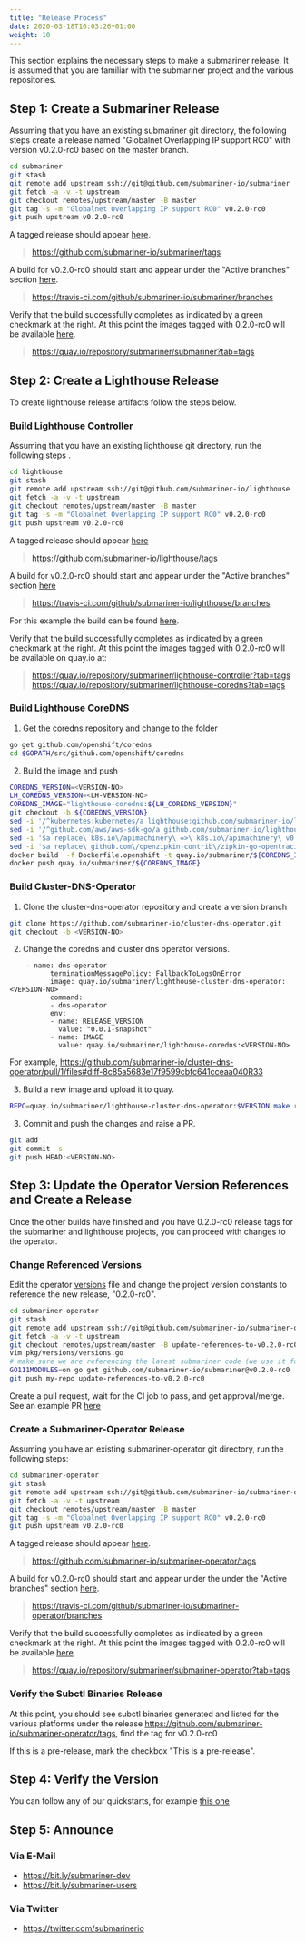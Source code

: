 ```yaml
---
title: "Release Process"
date: 2020-03-18T16:03:26+01:00
weight: 10
---
```


This section explains the necessary steps to make a submariner release.
It is assumed that you are familiar with the submariner project and the various repositories.


## Step 1: Create a Submariner Release


Assuming that you have an existing submariner git directory, the following steps create a release named "Globalnet Overlapping IP support RC0" with version v0.2.0-rc0 based on the master branch.

```bash
cd submariner
git stash
git remote add upstream ssh://git@github.com/submariner-io/submariner
git fetch -a -v -t upstream
git checkout remotes/upstream/master -B master
git tag -s -m "Globalnet Overlapping IP support RC0" v0.2.0-rc0
git push upstream v0.2.0-rc0
```

A tagged release should appear [here](https://github.com/submariner-io/submariner/tags).

> https://github.com/submariner-io/submariner/tags

A build for v0.2.0-rc0 should start and appear under the "Active branches" section [here](https://travis-ci.com/github/submariner-io/submariner/branches).

> https://travis-ci.com/github/submariner-io/submariner/branches

Verify that the build successfully completes as indicated by a green checkmark at the right. At this point the images tagged with 0.2.0-rc0 will be available [here](https://quay.io/repository/submariner/submariner?tab=tags).

> https://quay.io/repository/submariner/submariner?tab=tags

<!-- TODO(mangelajo) https://github.com/submariner-io/submariner-website/issues/46 -->


## Step 2: Create a Lighthouse Release

To create lighthouse release artifacts follow the steps below.

### Build Lighthouse Controller

Assuming that you have an existing lighthouse git directory, run the following steps .

```bash
cd lighthouse
git stash
git remote add upstream ssh://git@github.com/submariner-io/lighthouse
git fetch -a -v -t upstream
git checkout remotes/upstream/master -B master
git tag -s -m "Globalnet Overlapping IP support RC0" v0.2.0-rc0
git push upstream v0.2.0-rc0
```

A tagged release should appear [here](https://github.com/submariner-io/lighthouse/tags)

> https://github.com/submariner-io/lighthouse/tags

A build for v0.2.0-rc0 should start and appear under the "Active branches" section [here](https://travis-ci.com/github/submariner-io/lighthouse/branches)

> https://travis-ci.com/github/submariner-io/lighthouse/branches

For this example the build can be found [here](https://travis-ci.com/github/submariner-io/lighthouse/builds/153946391).

Verify that the build successfully completes as indicated by a green checkmark at the right. At this point the images tagged with 0.2.0-rc0 will be available on quay.io at:

> https://quay.io/repository/submariner/lighthouse-controller?tab=tags
> https://quay.io/repository/submariner/lighthouse-coredns?tab=tags

### Build Lighthouse CoreDNS

1) Get the coredns repository and change to the folder

```bash
go get github.com/openshift/coredns
cd $GOPATH/src/github.com/openshift/coredns
```
2) Build the image and push

```bash
COREDNS_VERSION=<VERSION-NO>
LH_COREDNS_VERSION=<LH-VERSION-NO>
COREDNS_IMAGE="lighthouse-coredns:${LH_COREDNS_VERSION}"
git checkout -b ${COREDNS_VERSION}
sed -i '/^kubernetes:kubernetes/a lighthouse:github.com/submariner-io/lighthouse/plugin/lighthouse' plugin.cfg
sed -i '/^github.com/aws/aws-sdk-go/a github.com/submariner-io/lighthouse v0.2.0' go.mod
sed -i '$a replace\ k8s.io\/apimachinery\ =>\ k8s.io\/apimachinery\ v0.0.0-20190313205120-d7deff9243b1' go.mod
sed -i '$a replace\ github.com\/openzipkin-contrib\/zipkin-go-opentracing\ =>\ github.com\/openzipkin-contrib\/zipkin-go-opentracing\ v0.3.5' go.mod
docker build  -f Dockerfile.openshift -t quay.io/submariner/${COREDNS_IMAGE} .
docker push quay.io/submariner/${COREDNS_IMAGE}
```

### Build Cluster-DNS-Operator

1) Clone the cluster-dns-operator repository and create a version branch

```bash
git clone https://github.com/submariner-io/cluster-dns-operator.git
git checkout -b <VERSION-NO>
```

2) Change the coredns and cluster dns operator versions.

```
	- name: dns-operator
          terminationMessagePolicy: FallbackToLogsOnError
          image: quay.io/submariner/lighthouse-cluster-dns-operator:<VERSION-NO>
          command:
          - dns-operator
          env:
          - name: RELEASE_VERSION
            value: "0.0.1-snapshot"
          - name: IMAGE
            value: quay.io/submariner/lighthouse-coredns:<VERSION-NO>
```

For example,
https://github.com/submariner-io/cluster-dns-operator/pull/1/files#diff-8c85a5683e17f9599cbfc641cceaa040R33

3) Build a new image and upload it to quay.

```bash
REPO=quay.io/submariner/lighthouse-cluster-dns-operator:$VERSION make release-local
```

3) Commit and push the changes and raise a PR.

```bash
git add .
git commit -s
git push HEAD:<VERSION-NO>
```

## Step 3: Update the Operator Version References and Create a Release

Once the other builds have finished and you have 0.2.0-rc0 release tags for the submariner and lighthouse projects, you can proceed with changes to the operator.

### Change Referenced Versions

Edit the operator [versions](https://github.com/submariner-io/submariner-operator/edit/master/pkg/versions/versions.go) file and change the project version constants to reference the new release, "0.2.0-rc0".


```bash
cd submariner-operator
git stash
git remote add upstream ssh://git@github.com/submariner-io/submariner-operator
git fetch -a -v -t upstream
git checkout remotes/upstream/master -B update-references-to-v0.2.0-rc0
vim pkg/versions/versions.go
# make sure we are referencing the latest submariner code (we use it for verify-connectivity and the API)
GO111MODULES=on go get github.com/submariner-io/submariner@v0.2.0-rc0
git push my-repo update-references-to-v0.2.0-rc0
```


Create a pull request, wait for the CI job to pass, and get approval/merge. See an example PR [here](https://github.com/submariner-io/submariner-operator/pull/276)


### Create a Submariner-Operator Release

Assuming you have an existing submariner-operator git directory, run the following steps:

```bash
cd submariner-operator
git stash
git remote add upstream ssh://git@github.com/submariner-io/submariner-operator
git fetch -a -v -t upstream
git checkout remotes/upstream/master -B master
git tag -s -m "Globalnet Overlapping IP support RC0" v0.2.0-rc0
git push upstream v0.2.0-rc0
```

A tagged release should appear [here](https://github.com/submariner-io/submariner-operator/tags).

> https://github.com/submariner-io/submariner-operator/tags

A build for v0.2.0-rc0 should start and appear under the under the "Active branches" section [here](https://travis-ci.com/github/submariner-io/submariner-operator/branches).

> https://travis-ci.com/github/submariner-io/submariner-operator/branches

Verify that the build successfully completes as indicated by a green checkmark at the right.
At this point the images tagged with 0.2.0-rc0 will be available [here](https://quay.io/repository/submariner/submariner-operator?tab=tags).

> https://quay.io/repository/submariner/submariner-operator?tab=tags


### Verify the Subctl Binaries Release

At this point, you should see subctl binaries generated and listed for the various platforms under the release
 https://github.com/submariner-io/submariner-operator/tags, find the tag for v0.2.0-rc0 

If this is a pre-release, mark the checkbox "This is a pre-release".

## Step 4: Verify the Version

You can follow any of our quickstarts, for example [this one](../../quickstart/openshiftgn/)

## Step 5: Announce

### Via E-Mail

* <https://bit.ly/submariner-dev>
* <https://bit.ly/submariner-users>

### Via Twitter

* <https://twitter.com/submarinerio>
